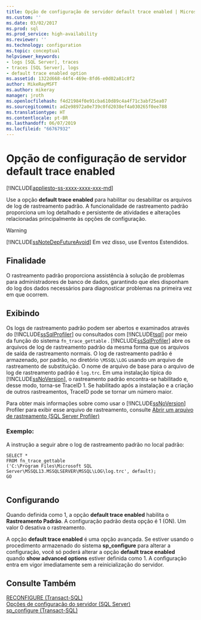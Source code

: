 ```yaml
---
title: Opção de configuração de servidor default trace enabled | Microsoft Docs
ms.custom: ''
ms.date: 03/02/2017
ms.prod: sql
ms.prod_service: high-availability
ms.reviewer: ''
ms.technology: configuration
ms.topic: conceptual
helpviewer_keywords:
- logs [SQL Server], traces
- traces [SQL Server], logs
- default trace enabled option
ms.assetid: 1322d668-44f4-469e-8fd6-e0d02a81c8f2
author: MikeRayMSFT
ms.author: mikeray
manager: jroth
ms.openlocfilehash: f4d21984f0e91cba610d89c4a4f71c3abf25ea07
ms.sourcegitcommit: ad2e98972a0e739c0fd2038ef4a030265f0ee788
ms.translationtype: HT
ms.contentlocale: pt-BR
ms.lasthandoff: 06/07/2019
ms.locfileid: "66767932"
---
```

# <a name="default-trace-enabled-server-configuration-option"></a>Opção de configuração de servidor default trace enabled
[!INCLUDE[appliesto-ss-xxxx-xxxx-xxx-md](../../includes/appliesto-ss-xxxx-xxxx-xxx-md.md)]

  Use a opção **default trace enabled** para habilitar ou desabilitar os arquivos de log de rastreamento padrão. A funcionalidade de rastreamento padrão proporciona um log detalhado e persistente de atividades e alterações relacionadas principalmente às opções de configuração.  
  
> [!WARNING]  
>  [!INCLUDE[ssNoteDepFutureAvoid](../../includes/ssnotedepfutureavoid-md.md)] Em vez disso, use Eventos Estendidos.  
  
## <a name="purpose"></a>Finalidade  
 O rastreamento padrão proporciona assistência à solução de problemas para administradores de banco de dados, garantindo que eles disponham do log dos dados necessários para diagnosticar problemas na primeira vez em que ocorrem.  
  
## <a name="viewing"></a>Exibindo  
 Os logs de rastreamento padrão podem ser abertos e examinados através do [!INCLUDE[ssSqlProfiler](../../includes/sssqlprofiler-md.md)] ou consultados com [!INCLUDE[tsql](../../includes/tsql-md.md)] por meio da função do sistema `fn_trace_gettable` . [!INCLUDE[ssSqlProfiler](../../includes/sssqlprofiler-md.md)] abre os arquivos de log de rastreamento padrão da mesma forma que os arquivos de saída de rastreamento normais. O log de rastreamento padrão é armazenado, por padrão, no diretório `\MSSQL\LOG` usando um arquivo de rastreamento de substituição. O nome de arquivo de base para o arquivo de log de rastreamento padrão é `log.trc`. Em uma instalação típica do [!INCLUDE[ssNoVersion](../../includes/ssnoversion-md.md)], o rastreamento padrão encontra-se habilitado e, desse modo, torna-se TraceID 1. Se habilitado após a instalação e a criação de outros rastreamentos, TraceID pode se tornar um número maior.  
  
 Para obter mais informações sobre como usar o [!INCLUDE[ssNoVersion](../../includes/ssnoversion-md.md)] Profiler para exibir esse arquivo de rastreamento, consulte [Abrir um arquivo de rastreamento &#40;SQL Server Profiler&#41;](../../tools/sql-server-profiler/open-a-trace-file-sql-server-profiler.md)  
  
### <a name="example"></a>Exemplo:  
 A instrução a seguir abre o log de rastreamento padrão no local padrão:  
  
```  
SELECT *   
FROM fn_trace_gettable  
('C:\Program Files\Microsoft SQL Server\MSSQL13.MSSQLSERVER\MSSQL\LOG\log.trc', default);  
GO  
  
```  
  
## <a name="configuring"></a>Configurando  
 Quando definida como 1, a opção **default trace enabled** habilita o **Rastreamento Padrão**. A configuração padrão desta opção é 1 (ON). Um valor 0 desativa o rastreamento.  
  
 A opção **default trace enabled** é uma opção avançada. Se estiver usando o procedimento armazenado do sistema **sp_configure** para alterar a configuração, você só poderá alterar a opção **default trace enabled** quando **show advanced options** estiver definida como 1. A configuração entra em vigor imediatamente sem a reinicialização do servidor.  
  
## <a name="see-also"></a>Consulte Também  
 [RECONFIGURE &#40;Transact-SQL&#41;](../../t-sql/language-elements/reconfigure-transact-sql.md)   
 [Opções de configuração do servidor &#40;SQL Server&#41;](../../database-engine/configure-windows/server-configuration-options-sql-server.md)   
 [sp_configure &#40;Transact-SQL&#41;](../../relational-databases/system-stored-procedures/sp-configure-transact-sql.md)  
  
  
